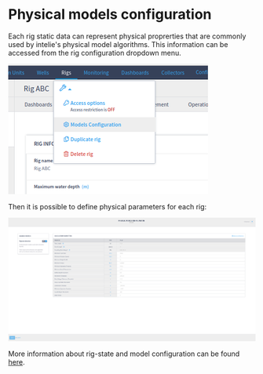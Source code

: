 # Physical models configuration

Each rig static data can represent physical proprerties that are commonly used by intelie's physical model algorithms. This information can be accessed from the rig configuration dropdown menu.

![Models configuration ](<../../.gitbook/assets/image (234).png>)

Then it is possible to define physical parameters for each rig:

![Physical model configuration](<../../.gitbook/assets/image (57).png>)

More information about rig-state and model configuration can be found [here](../../whats-new/rig-state-detection.md).
